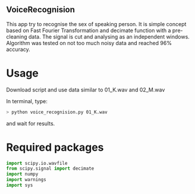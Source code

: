 
## VoiceRecognision

This app try to recognise the sex of speaking person. It is simple concept based on Fast Fourier Transformation and decimate function with a pre-cleaning data. The signal is cut and analysing as an independent windows. Algorithm was tested on not too much noisy data and reached 96% accuracy.

# Usage

Download script and use data similar to 01_K.wav and 02_M.wav

In terminal, type:
```bash
> python voice_recognision.py 01_K.wav
```
and wait for results.

# Required packages

```python
import scipy.io.wavfile
from scipy.signal import decimate
import numpy
import warnings
import sys
```

